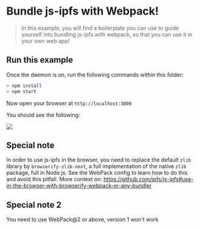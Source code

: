 # Bundle js-ipfs with Webpack!

> In this example, you will find a boilerplate you can use to guide yourself into bundling js-ipfs with webpack, so that you can use it in your own web app!

## Run this example

Once the daemon is on, run the following commands within this folder:

```bash
> npm install
> npm start
```

Now open your browser at `http://localhost:3000`

You should see the following:

![](https://ipfs.io/ipfs/QmZndNLRct3co7h1yVB72S4qfwAwbq7DQghCpWpVQ45jSi/1.png)

## Special note

In order to use js-ipfs in the browser, you need to replace the default `zlib` library by `browserify-zlib-next`, a full implementation of the native `zlib` package, full in Node.js. See the WebPack config to learn how to do this and avoid this pitfall. More context on: https://github.com/ipfs/js-ipfs#use-in-the-browser-with-browserify-webpack-or-any-bundler

## Special note 2

You need to use WebPack@2 or above, version 1 won't work
